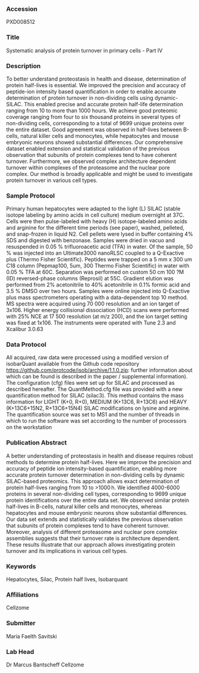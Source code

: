 ### Accession
PXD008512

### Title
Systematic analysis of protein turnover in primary cells - Part IV

### Description
To better understand proteostasis in health and disease, determination of protein half-lives is essential. We improved the precision and accuracy of peptide-ion intensity based quantification in order to enable accurate determination of protein turnover in non-dividing cells using dynamic-SILAC. This enabled precise and accurate protein half-life determination ranging from 10 to more than 1000 hours. We achieve good proteomic coverage ranging from four to six thousand proteins in several types of non-dividing cells, corresponding to a total of 9699 unique proteins over the entire dataset. Good agreement was observed in half-lives between B-cells, natural killer cells and monocytes, while hepatocytes and mouse embryonic neurons showed substantial differences.  Our comprehensive dataset enabled extension and statistical validation of the previous observation that subunits of protein complexes tend to have coherent turnover. Furthermore, we observed complex architecture dependent turnover within complexes of the proteasome and the nuclear pore complex. Our method is broadly applicable and might be used to investigate protein turnover in various cell types.

### Sample Protocol
Primary human hepatocytes were adapted to the light (L) SILAC (stable isotope labeling by amino acids in cell culture) medium overnight at 37C. Cells were then pulse-labeled with heavy (H) isotope-labeled amino acids and arginine for the different time periods (see paper), washed, pelleted, and snap-frozen in liquid N2. Cell pellets were lysed in buffer containing 4% SDS and digested with benzonase. Samples were dried in vacuo and resuspended in 0.05 % trifluoroacetic acid (TFA) in water. Of the sample, 50 % was injected into an Ultimate3000 nanoRLSC coupled to a Q-Exactive plus (Thermo Fisher Scientific). Peptides were trapped on a 5 mm x 300 um C18 column (Pepmap100, 5um, 300  Thermo Fisher Scientific) in water with 0.05 % TFA at 60C. Separation was performed on custom 50 cm 100 ?M (ID) reversed-phase columns (Reprosil) at 55C. Gradient elution was performed from 2% acetonitrile to 40% acetonitrile in 0.1% formic acid and 3.5 % DMSO over two hours. Samples were online injected into Q-Exactive plus mass spectrometers operating with a data-dependent top 10 method. MS spectra were acquired using 70 000 resolution and an ion target of 3x106. Higher energy collisional dissociation (HCD) scans were performed with 25% NCE at 17 500 resolution (at m/z 200), and the ion target setting was fixed at 1x106. The instruments were operated with Tune 2.3 and Xcalibur 3.0.63

### Data Protocol
All acquired, raw data were processed using a modified version of isobarQuant available from the Github code repository https://github.com/protcode/isob/archive/1.1.0.zip: further information about which can be found is described in the paper / supplemental information). The configuration (cfg) files were set up for SILAC and processed as described hereafter. The QuantMethod.cfg file was provided with a new quantification method for SILAC (silac3).  This method contains the mass information for LIGHT (K+0, R+0), MEDIUM (K+13C6, R+13C6) and HEAVY (K+13C6+15N2, R+13C6+15N4) SILAC modifications on lysine and arginine. The quantification source was set to MS1 and the number of threads in which to run the software was set according to the number of processors on the workstation

### Publication Abstract
A better understanding of proteostasis in health and disease requires robust methods to determine protein half-lives. Here we improve the precision and accuracy of peptide ion intensity-based quantification, enabling more accurate protein turnover determination in non-dividing cells by dynamic SILAC-based proteomics. This approach allows exact determination of protein half-lives ranging from 10 to &gt;1000&#x2009;h. We identified 4000-6000 proteins in several non-dividing cell types, corresponding to 9699 unique protein identifications over the entire data set. We observed similar protein half-lives in B-cells, natural killer cells and monocytes, whereas hepatocytes and mouse embryonic neurons show substantial differences. Our data set extends and statistically validates the previous observation that subunits of protein complexes tend to have coherent turnover. Moreover, analysis of different proteasome and nuclear pore complex assemblies suggests that their turnover rate is architecture dependent. These results illustrate that our approach allows investigating protein turnover and its implications in various cell types.

### Keywords
Hepatocytes, Silac, Protein half lives, Isobarquant

### Affiliations
Cellzome

### Submitter
Maria Faelth Savitski

### Lab Head
Dr Marcus Bantscheff
Cellzome


